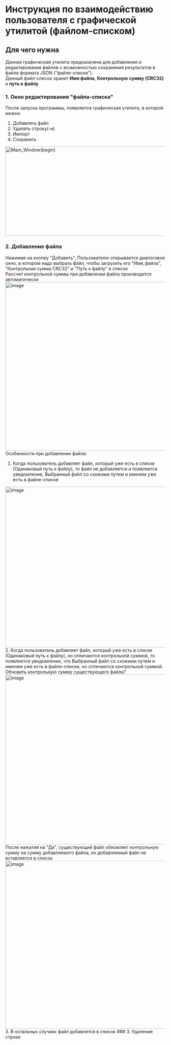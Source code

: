 # Инструкция по взаимодействию пользователя с графической утилитой (файлом-списком)
## Для чего нужна
Данная графическая утилита предназачена для добавления и редактирования файлов с возможностью сохранения результатов в файле формата JSON ("файле-списке"). <br />
Данный файл-список хранит **Имя файла**, **Контрольную сумму (CRC32)** и **путь к файлу**
### 1. Окно редактирования "файла-списка"
После запуска программы, появляется графическая утилита, в которой можно
1. Добавлять файл
2. Удалять строку(-и)
3. Импорт
4. Сохранить 
<img width="509" height="281" alt="Main_Window(begin)" src="https://github.com/user-attachments/assets/466bb5a8-5db0-4314-bdf6-7e9feb391f1e" />

### 2. Добавление файла
Нажимая на кнопку "Добавить", Пользователю открывается диалоговое окно, в котором надо выбрать файл, чтобы загрузить его "Имя_файла", "Контрольная сумма CRC32" и "Путь к файлу" в список <br />
Рассчет контрольной суммы при добавлении файла производится автоматически
<img width="1562" height="530" alt="image" src="https://github.com/user-attachments/assets/f8fd83f7-a765-4e56-8f58-9af6e46d5e13" />
Особенности при добавлении файла: <br />
1. Когда пользователь добавляет файл, который уже есть в списке (Одинаковый путь к файлу), то файл не добавляется и появляется уведомление, Выбранный файл со схожими путем и именем уже есть в файле-списке <br />
<img width="1008" height="505" alt="image" src="https://github.com/user-attachments/assets/c5850bea-18b9-469c-85ec-e5e30e53640b" />
2. Когда пользователь добавляет файл, который уже есть в списке (Одинаковый путь к файлу), но отличаются контрольной суммой, то появляется уведомление, что Выбранный файл со схожими путем и именем уже есть в файле-списке, но отличаются контрольной суммой. Обновить контрольную сумму существующего файла?
<img width="1016" height="534" alt="image" src="https://github.com/user-attachments/assets/10ff276b-bfb2-4373-9833-0576bc89bfa3" />
После нажатия на "Да", существующий файл обновляет контрольную сумму на сумму добавляемого файла, но добавляемый файл не вставляется в список
<img width="1018" height="528" alt="image" src="https://github.com/user-attachments/assets/84b45b2f-c0da-4974-b984-aca83e935687" /> <br />
3. В остальных случаях файл добавлется в список
### 3. Удаление строки
